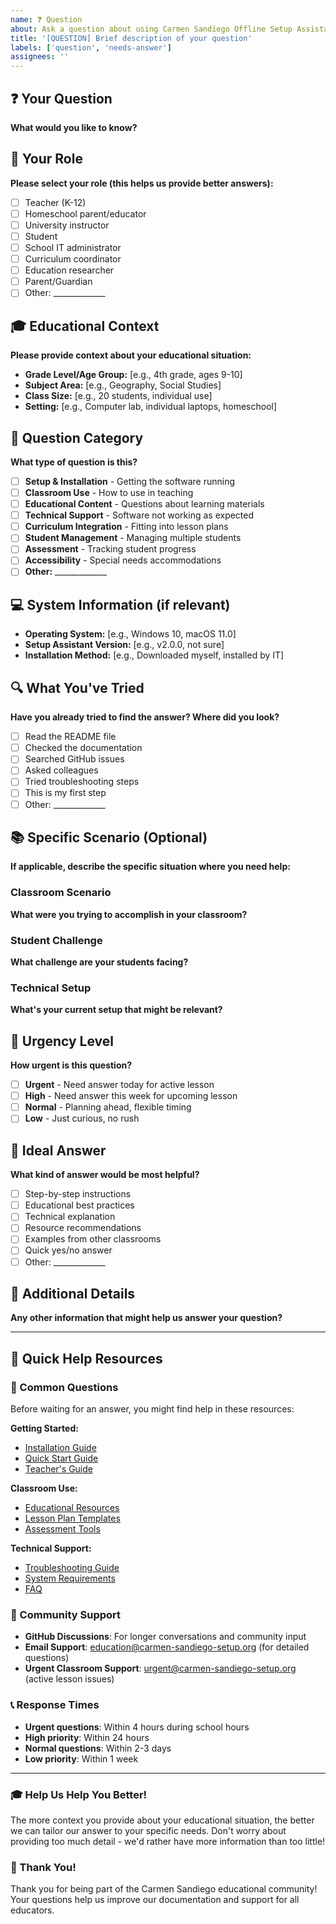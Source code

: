 ```yaml
---
name: ❓ Question
about: Ask a question about using Carmen Sandiego Offline Setup Assistant
title: '[QUESTION] Brief description of your question'
labels: ['question', 'needs-answer']
assignees: ''
---
```


## ❓ Your Question
**What would you like to know?**

## 🏫 Your Role
**Please select your role (this helps us provide better answers):**
- [ ] Teacher (K-12)
- [ ] Homeschool parent/educator
- [ ] University instructor
- [ ] Student
- [ ] School IT administrator
- [ ] Curriculum coordinator
- [ ] Education researcher
- [ ] Parent/Guardian
- [ ] Other: _____________

## 🎓 Educational Context
**Please provide context about your educational situation:**
- **Grade Level/Age Group:** [e.g., 4th grade, ages 9-10]
- **Subject Area:** [e.g., Geography, Social Studies]
- **Class Size:** [e.g., 20 students, individual use]
- **Setting:** [e.g., Computer lab, individual laptops, homeschool]

## 🤔 Question Category
**What type of question is this?**
- [ ] **Setup & Installation** - Getting the software running
- [ ] **Classroom Use** - How to use in teaching
- [ ] **Educational Content** - Questions about learning materials
- [ ] **Technical Support** - Software not working as expected
- [ ] **Curriculum Integration** - Fitting into lesson plans
- [ ] **Student Management** - Managing multiple students
- [ ] **Assessment** - Tracking student progress
- [ ] **Accessibility** - Special needs accommodations
- [ ] **Other:** _____________

## 💻 System Information (if relevant)
- **Operating System:** [e.g., Windows 10, macOS 11.0]
- **Setup Assistant Version:** [e.g., v2.0.0, not sure]
- **Installation Method:** [e.g., Downloaded myself, installed by IT]

## 🔍 What You've Tried
**Have you already tried to find the answer? Where did you look?**
- [ ] Read the README file
- [ ] Checked the documentation
- [ ] Searched GitHub issues
- [ ] Asked colleagues
- [ ] Tried troubleshooting steps
- [ ] This is my first step
- [ ] Other: _____________

## 📚 Specific Scenario (Optional)
**If applicable, describe the specific situation where you need help:**

### Classroom Scenario
**What were you trying to accomplish in your classroom?**

### Student Challenge
**What challenge are your students facing?**

### Technical Setup
**What's your current setup that might be relevant?**

## 🎯 Urgency Level
**How urgent is this question?**
- [ ] **Urgent** - Need answer today for active lesson
- [ ] **High** - Need answer this week for upcoming lesson
- [ ] **Normal** - Planning ahead, flexible timing
- [ ] **Low** - Just curious, no rush

## 🌟 Ideal Answer
**What kind of answer would be most helpful?**
- [ ] Step-by-step instructions
- [ ] Educational best practices
- [ ] Technical explanation
- [ ] Resource recommendations
- [ ] Examples from other classrooms
- [ ] Quick yes/no answer
- [ ] Other: _____________

## 📝 Additional Details
**Any other information that might help us answer your question?**

---

## 🚀 Quick Help Resources

### 📖 Common Questions
Before waiting for an answer, you might find help in these resources:

**Getting Started:**
- [Installation Guide](docs/installation.md)
- [Quick Start Guide](docs/quick-start.md)
- [Teacher's Guide](docs/teachers-guide.md)

**Classroom Use:**
- [Educational Resources](docs/educational-resources.md)
- [Lesson Plan Templates](docs/lesson-plans/)
- [Assessment Tools](docs/assessment/)

**Technical Support:**
- [Troubleshooting Guide](docs/troubleshooting.md)
- [System Requirements](docs/system-requirements.md)
- [FAQ](docs/faq.md)

### 🤝 Community Support
- **GitHub Discussions**: For longer conversations and community input
- **Email Support**: education@carmen-sandiego-setup.org (for detailed questions)
- **Urgent Classroom Support**: urgent@carmen-sandiego-setup.org (active lesson issues)

### 📞 Response Times
- **Urgent questions**: Within 4 hours during school hours
- **High priority**: Within 24 hours
- **Normal questions**: Within 2-3 days
- **Low priority**: Within 1 week

---

### 🎓 Help Us Help You Better!
The more context you provide about your educational situation, the better we can tailor our answer to your specific needs. Don't worry about providing too much detail - we'd rather have more information than too little!

### 🌟 Thank You!
Thank you for being part of the Carmen Sandiego educational community! Your questions help us improve our documentation and support for all educators. 